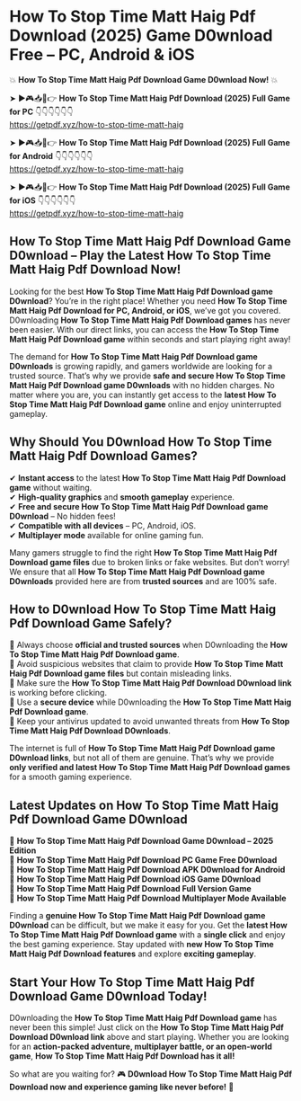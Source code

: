 # How To Stop Time Matt Haig Pdf Download (2025) Game D0wnload Free – PC, Android & iOS

💥 **How To Stop Time Matt Haig Pdf Download Game D0wnload Now!** 💥  

➤ ►🎮📥📱👉 **How To Stop Time Matt Haig Pdf Download (2025) Full Game for PC** 👇👇👇👇👇👇  
https://getpdf.xyz/how-to-stop-time-matt-haig  

➤ ►🎮📥📱👉 **How To Stop Time Matt Haig Pdf Download (2025) Full Game for Android** 👇👇👇👇👇👇  
https://getpdf.xyz/how-to-stop-time-matt-haig  

➤ ►🎮📥📱👉 **How To Stop Time Matt Haig Pdf Download (2025) Full Game for iOS** 👇👇👇👇👇👇  
https://getpdf.xyz/how-to-stop-time-matt-haig  

## How To Stop Time Matt Haig Pdf Download Game D0wnload – Play the Latest How To Stop Time Matt Haig Pdf Download Now!

Looking for the best **How To Stop Time Matt Haig Pdf Download game D0wnload**? You’re in the right place! Whether you need **How To Stop Time Matt Haig Pdf Download for PC, Android, or iOS**, we’ve got you covered. D0wnloading **How To Stop Time Matt Haig Pdf Download games** has never been easier. With our direct links, you can access the **How To Stop Time Matt Haig Pdf Download game** within seconds and start playing right away!  

The demand for **How To Stop Time Matt Haig Pdf Download game D0wnloads** is growing rapidly, and gamers worldwide are looking for a trusted source. That’s why we provide **safe and secure How To Stop Time Matt Haig Pdf Download game D0wnloads** with no hidden charges. No matter where you are, you can instantly get access to the **latest How To Stop Time Matt Haig Pdf Download game** online and enjoy uninterrupted gameplay.  

## **Why Should You D0wnload How To Stop Time Matt Haig Pdf Download Games?**  

✔ **Instant access** to the latest **How To Stop Time Matt Haig Pdf Download game** without waiting.  
✔ **High-quality graphics** and **smooth gameplay** experience.  
✔ **Free and secure How To Stop Time Matt Haig Pdf Download game D0wnload** – No hidden fees!  
✔ **Compatible with all devices** – PC, Android, iOS.  
✔ **Multiplayer mode** available for online gaming fun.  

Many gamers struggle to find the right **How To Stop Time Matt Haig Pdf Download game files** due to broken links or fake websites. But don’t worry! We ensure that all **How To Stop Time Matt Haig Pdf Download game D0wnloads** provided here are from **trusted sources** and are 100% safe.  

## **How to D0wnload How To Stop Time Matt Haig Pdf Download Game Safely?**  

📌 Always choose **official and trusted sources** when D0wnloading the **How To Stop Time Matt Haig Pdf Download game**.  
📌 Avoid suspicious websites that claim to provide **How To Stop Time Matt Haig Pdf Download game files** but contain misleading links.  
📌 Make sure the **How To Stop Time Matt Haig Pdf Download D0wnload link** is working before clicking.  
📌 Use a **secure device** while D0wnloading the **How To Stop Time Matt Haig Pdf Download game**.  
📌 Keep your antivirus updated to avoid unwanted threats from **How To Stop Time Matt Haig Pdf Download D0wnloads**.  

The internet is full of **How To Stop Time Matt Haig Pdf Download game D0wnload links**, but not all of them are genuine. That’s why we provide **only verified and latest How To Stop Time Matt Haig Pdf Download games** for a smooth gaming experience.  

## **Latest Updates on How To Stop Time Matt Haig Pdf Download Game D0wnload**  

🔹 **How To Stop Time Matt Haig Pdf Download Game D0wnload – 2025 Edition**  
🔹 **How To Stop Time Matt Haig Pdf Download PC Game Free D0wnload**  
🔹 **How To Stop Time Matt Haig Pdf Download APK D0wnload for Android**  
🔹 **How To Stop Time Matt Haig Pdf Download iOS Game D0wnload**  
🔹 **How To Stop Time Matt Haig Pdf Download Full Version Game**  
🔹 **How To Stop Time Matt Haig Pdf Download Multiplayer Mode Available**  

Finding a **genuine How To Stop Time Matt Haig Pdf Download game D0wnload** can be difficult, but we make it easy for you. Get the **latest How To Stop Time Matt Haig Pdf Download game** with a **single click** and enjoy the best gaming experience. Stay updated with **new How To Stop Time Matt Haig Pdf Download features** and explore **exciting gameplay**.  

## **Start Your How To Stop Time Matt Haig Pdf Download Game D0wnload Today!**  

D0wnloading the **How To Stop Time Matt Haig Pdf Download game** has never been this simple! Just click on the **How To Stop Time Matt Haig Pdf Download D0wnload link** above and start playing. Whether you are looking for an **action-packed adventure, multiplayer battle, or an open-world game**, **How To Stop Time Matt Haig Pdf Download has it all!**  

So what are you waiting for? 🎮 **D0wnload How To Stop Time Matt Haig Pdf Download now and experience gaming like never before!** 🚀  
